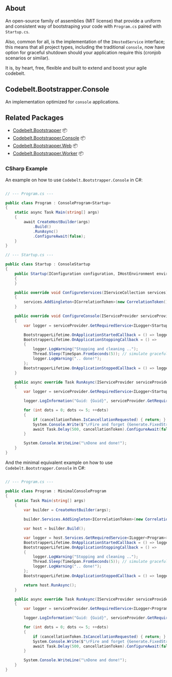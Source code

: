 ## About

An open-source family of assemblies (MIT license) that provide a uniform and consistent way of bootstraping your code with `Program.cs` paired with `Startup.cs`.

Also, common for all, is the implementation of the `IHostedService` interface; this means that all project types, including the traditional `console`, now have option for graceful shutdown should your application require this (cronjob scenarios or similar).

It is, by heart, free, flexible and built to extend and boost your agile codebelt.

## Codebelt.Bootstrapper.Console

An implementation optimized for `console` applications.

## Related Packages

* [Codebelt.Bootstrapper](https://www.nuget.org/packages/Codebelt.Bootstrapper/) 📦
* [Codebelt.Bootstrapper.Console](https://www.nuget.org/packages/Codebelt.Bootstrapper.Console/) 📦
* [Codebelt.Bootstrapper.Web](https://www.nuget.org/packages/Codebelt.Bootstrapper.Web/) 📦
* [Codebelt.Bootstrapper.Worker](https://www.nuget.org/packages/Codebelt.Bootstrapper.Worker/) 📦

### CSharp Example

An example on how to use `Codebelt.Bootstrapper.Console` in C#:

```csharp

// --- Program.cs ---

public class Program : ConsoleProgram<Startup>
{
    static async Task Main(string[] args)
    {
        await CreateHostBuilder(args)
            .Build()
            .RunAsync()
            .ConfigureAwait(false);
    }
}

// --- Startup.cs ---

public class Startup : ConsoleStartup
{
    public Startup(IConfiguration configuration, IHostEnvironment environment) : base(configuration, environment)
    {
    }

    public override void ConfigureServices(IServiceCollection services)
    {
        services.AddSingleton<ICorrelationToken>(new CorrelationToken());
    }

    public override void ConfigureConsole(IServiceProvider serviceProvider)
    {
        var logger = serviceProvider.GetRequiredService<ILogger<Startup>>();

        BootstrapperLifetime.OnApplicationStartedCallback = () => logger.LogInformation("Started");
        BootstrapperLifetime.OnApplicationStoppingCallback = () =>
        {
            logger.LogWarning("Stopping and cleaning ..");
            Thread.Sleep(TimeSpan.FromSeconds(5)); // simulate graceful shutdown
            logger.LogWarning(".. done!");
        };
        BootstrapperLifetime.OnApplicationStoppedCallback = () => logger.LogCritical("Stopped");
    }

    public async override Task RunAsync(IServiceProvider serviceProvider, CancellationToken cancellationToken)
    {
        var logger = serviceProvider.GetRequiredService<ILogger<Startup>>();

        logger.LogInformation("Guid: {Guid}", serviceProvider.GetRequiredService<ICorrelationToken>());

        for (int dots = 0; dots <= 5; ++dots)
        {
            if (cancellationToken.IsCancellationRequested) { return; }
            System.Console.Write($"\rFire and forget {Generate.FixedString('.', dots)}");
            await Task.Delay(500, cancellationToken).ConfigureAwait(false);
        }

        System.Console.WriteLine("\nDone and done!");
    }
}

```

And the minimal equivalent example on how to use `Codebelt.Bootstrapper.Console` in C#:

```csharp

// --- Program.cs ---

public class Program : MinimalConsoleProgram
{
    static Task Main(string[] args)
    {
        var builder = CreateHostBuilder(args);

        builder.Services.AddSingleton<ICorrelationToken>(new CorrelationToken());

        var host = builder.Build();

        var logger = host.Services.GetRequiredService<ILogger<Program>>();
        BootstrapperLifetime.OnApplicationStartedCallback = () => logger.LogWarning("Console started.");
        BootstrapperLifetime.OnApplicationStoppingCallback = () =>
        {
            logger.LogWarning("Stopping and cleaning ..");
            Thread.Sleep(TimeSpan.FromSeconds(5)); // simulate graceful shutdown
            logger.LogWarning(".. done!");
        };
        BootstrapperLifetime.OnApplicationStoppedCallback = () => logger.LogCritical("Console stopped.");

        return host.RunAsync();
    }

    public async override Task RunAsync(IServiceProvider serviceProvider, CancellationToken cancellationToken)
    {
        var logger = serviceProvider.GetRequiredService<ILogger<Program>>();

        logger.LogInformation("Guid: {Guid}", serviceProvider.GetRequiredService<ICorrelationToken>());

        for (int dots = 0; dots <= 5; ++dots)
        {
            if (cancellationToken.IsCancellationRequested) { return; }
            System.Console.Write($"\rFire and forget {Generate.FixedString('.', dots)}");
            await Task.Delay(500, cancellationToken).ConfigureAwait(false);
        }

        System.Console.WriteLine("\nDone and done!");
    }
}

```
